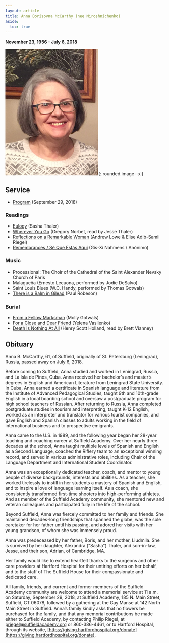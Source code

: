 ```yaml
---
layout: article
title: Anna Borisovna McCarthy (nee Miroshnichenko)
aside:
  toc: true
---
```


**November 23, 1956 - July 6, 2018**

![Ania](ania/ania_photo.png){:.rounded.image--xl}

## Service

  * [Program](ania/ania_program.pdf) (September 29, 2018)

### Readings

  * [Eulogy](ania/ania_eulogy.pdf) (Sasha Thaler)
  * [Wherever You Go](ania/ania_norbet.pdf) (Gregory Norbet, read by Jesse Thaler)
  * [Reflections on a Remarkable Woman](ania/ania_reflections.pdf) (Andrew Lowe & Elise Adib-Samii Riegel)
  * [Remembrances / Sé Que Estás Aquí](ania/ania_nahmens.pdf) (Gis-Xi Nahmens / Anónimo)
  
### Music

  * Processional:  The Choir of the Cathedral of the Saint Alexander Nevsky Church of Paris
  * Malagueña (Ernesto Lecuona, performed by Jodie DeSalvo)
  * Saint Louis Blues (W.C. Handy, performed by Thomas Gotwals)
  * [There is a Balm in Gilead](https://www.youtube.com/watch?v=okl2XbTM7xM) (Paul Robeson)

### Burial

  * [From a Fellow Marksman](ania/ania_gotwals.pdf) (Molly Gotwals)
  * [For a Close and Dear Friend](ania/ania_vasilenko.pdf) (Yelena Vasilenko)
  * [Death is Nothing At All](ania/ania_vianney.pdf) (Henry Scott Holland, read by Brett Vianney)
  
## Obituary

Anna B. McCarthy, 61, of Suffield, originally of St. Petersburg (Leningrad), Russia, passed away on July 6, 2018. 

Before coming to Suffield, Anna studied and worked in Leningrad, Russia, and La Isla de Pinos, Cuba. Anna received her bachelor’s and master’s degrees in English and American Literature from Leningrad State University. In Cuba, Anna earned a certificate in Spanish language and literature from the Institute of Advanced Pedagogical Studies, taught 9th and 10th-grade English in a local boarding school and oversaw a postgraduate program for high school teachers of Russian. After returning to Russia, Anna completed postgraduate studies in tourism and interpreting, taught K-12 English, worked as an interpreter and translator for various tourist companies, and gave English and Spanish classes to adults working in the field of international business and to prospective emigrants. 

Anna came to the U.S. in 1989, and the following year began her 28-year teaching and coaching career at Suffield Academy. Over her nearly three decades at the school, Anna taught multiple levels of Spanish and English as a Second Language, coached the Riflery team to an exceptional winning record, and served in various administrative roles, including Chair of the Language Department and International Student Coordinator.

Anna was an exceptionally dedicated teacher, coach, and mentor to young people of diverse backgrounds, interests and abilities.  As a teacher, she worked tirelessly to instill in her students a mastery of Spanish and English, and to inspire a love of language learning itself.  As a coach, she consistently transformed first-time shooters into high-performing athletes.  And as member of the Suffield Academy community, she mentored new and veteran colleagues and participated fully in the life of the school.   

Beyond Suffield, Anna was fiercely committed to her family and friends.  She maintained decades-long friendships that spanned the globe, was the sole caretaker for her father until his passing, and adored her visits with her young grandson, of whom she was immensely proud.  

Anna was predeceased by her father, Boris, and her mother, Liudmila.  She is survived by her daughter, Alexandra ("Sasha") Thaler, and son-in-law, Jesse, and their son, Adrian, of Cambridge, MA. 

Her family would like to extend heartfelt thanks to the surgeons and other care providers at Hartford Hospital for their untiring efforts on her behalf, and to the staff of The Suffield House for their compassionate and dedicated care.

All family, friends, and current and former members of the Suffield Academy community are welcome to attend a memorial service at 11 a.m. on Saturday, September 29, 2018, at Suffield Academy, 185 N. Main Street, Suffield, CT 06078, followed by a gathering at the Gay Manse at 142 North Main Street in Suffield.  Anna’s family kindly asks that no flowers be purchased for the family, and that any memorial contributions be made either to Suffield Academy, by contacting Philip Riegel, at [priegel@suffieldacademy.org](mailto:priegel@suffieldacademy.org) or 860-386-4461, or to Hartford Hospital, through its website, [https://giving.hartfordhospital.org/donate](https://giving.hartfordhospital.org/donate).
